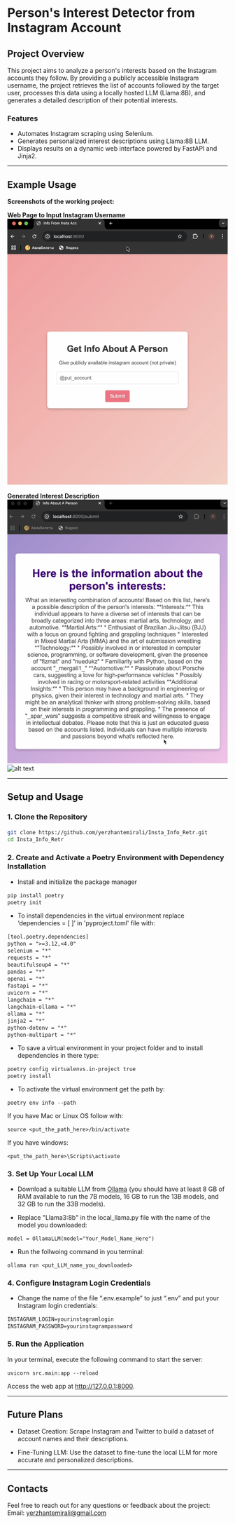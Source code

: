 # **Person's Interest Detector from Instagram Account**

## **Project Overview**
This project aims to analyze a person's interests based on the Instagram accounts they follow. By providing a publicly accessible Instagram username, the project retrieves the list of accounts followed by the target user, processes this data using a locally hosted LLM (Llama:8B), and generates a detailed description of their potential interests.

### **Features**
- Automates Instagram scraping using Selenium.
- Generates personalized interest descriptions using Llama:8B LLM.
- Displays results on a dynamic web interface powered by FastAPI and Jinja2.

---


## **Example Usage**
**Screenshots of the working project:**

**Web Page to Input Instagram Username**  
![alt text](<markdown/first.png>)

**Generated Interest Description**  
![alt text](<markdown/second.png>)
![alt text](<.png>)

---

## **Setup and Usage**

### **1. Clone the Repository**
```bash
git clone https://github.com/yerzhantemirali/Insta_Info_Retr.git
cd Insta_Info_Retr
```

### **2. Create and Activate a Poetry Environment with Dependency Installation**
- Install and initialize the package manager
```
pip install poetry
poetry init
```

- To install dependencies in the virtual environment replace ‘dependencies = [ ]’ in 'pyproject.toml' file with:
```
[tool.poetry.dependencies]
python = ">=3.12,<4.0"
selenium = "*"
requests = "*"
beautifulsoup4 = "*"
pandas = "*"
openai = "*"
fastapi = "*"
uvicorn = "*"
langchain = "*"
langchain-ollama = "*"
ollama = "*"
jinja2 = "*"
python-dotenv = "*"
python-multipart = "*"
```

- To save a virtual environment in your project folder and to install dependencies in there type: 
```
poetry config virtualenvs.in-project true
poetry install
```

- To activate the virtual environment get the path by:
```
poetry env info --path
```

If you have Mac or Linux OS follow with:
```
source <put_the_path_here>/bin/activate
```

If you have windows:
```
<put_the_path_here>\Scripts\activate
```


### **3. Set Up Your Local LLM**
- Download a suitable LLM from [Ollama](https://ollama.ai) (you should have at least 8 GB of RAM available to run the 7B models, 16 GB to run the 13B models, and 32 GB to run the 33B models).

- Replace "Llama3:8b" in the local_llama.py file with the name of the model you downloaded:
```
model = OllamaLLM(model="Your_Model_Name_Here")
```
- Run the follwoing command in you terminal:
```
ollama run <put_LLM_name_you_downloaded>
```

### **4. Configure Instagram Login Credentials**
- Change the name of the file “.env.example” to just “.env” and put your Instagram login credentials:
``` 
INSTAGRAM_LOGIN=yourinstagramlogin
INSTAGRAM_PASSWORD=yourinstagrampassword
```

### **5. Run the Application**
In your terminal, execute the following command to start the server:
```
uvicorn src.main:app --reload
``` 
Access the web app at http://127.0.0.1:8000.

---

## **Future Plans**

- Dataset Creation: Scrape Instagram and Twitter to build a dataset of account names and their descriptions.

- Fine-Tuning LLM: Use the dataset to fine-tune the local LLM for more accurate and personalized descriptions.

---

## **Contacts**
Feel free to reach out for any questions or feedback about the project:
Email: yerzhantemirali@gmail.com
